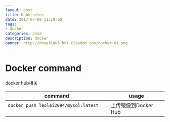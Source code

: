 ```yaml
---
layout: post
title: Kubernetes
date: 2017-07-08 11:10:00
tags:
- docker
categories: Java
description: docker
banner: http://ohaq3i4w3.bkt.clouddn.com/docker-01.png
---
```

# Docker command

docker hub相关

|                           command                                         |          usage                               | 
| ------------------------------------------------------------------------- | -------------------------------------------- | 
| `docker push leolei2094/mysql:latest`                                     | 上传镜像到Docker Hub                           |

